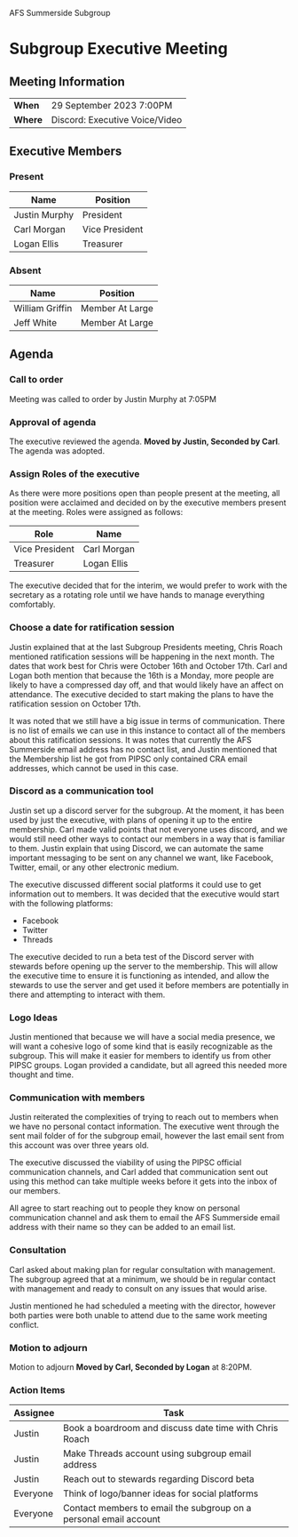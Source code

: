 <div class='minutes-header'>

AFS Summerside Subgroup
# Subgroup Executive Meeting

</div>

<div class='minutes-meet-info'>

## Meeting Information

|       |                                |
|-------|--------------------------------|
| **When**  | 29 September 2023 7:00PM       |
| **Where** | Discord: Executive Voice/Video |

</div>

<div class='minutes-executive'>

## Executive Members

<div class='minutes-executive-present'>

### Present
| **Name**      | **Position**   |
|---------------|----------------|
| Justin Murphy | President      |
| Carl Morgan   | Vice President |
| Logan Ellis   | Treasurer      |

</div>

<div class='minutes-executive-absent'>

### Absent
| **Name**        | **Position**    |
|-----------------|-----------------|
| William Griffin | Member At Large |
| Jeff White      | Member At Large |

</div>
</div>

<div class='minutes-body'>

## Agenda

### Call to order

Meeting was called to order by Justin Murphy at 7:05PM

### Approval of agenda

The executive reviewed the agenda. **Moved by Justin, Seconded by Carl**. The agenda was adopted.

### Assign Roles of the executive

As there were more positions open than people present at the meeting, all position were acclaimed and decided on by the executive members present at the meeting. Roles were assigned as follows:

| **Role**       | **Name**    |
|----------------|-------------|
| Vice President | Carl Morgan |
| Treasurer      | Logan Ellis |

The executive decided that for the interim, we would prefer to work with the secretary as a rotating role until we have hands to manage everything comfortably.

### Choose a date for ratification session

Justin explained that at the last Subgroup Presidents meeting, Chris Roach mentioned ratification sessions will be happening in the next month. The dates that work best for Chris were October 16th and October 17th. Carl and Logan both mention that because the 16th is a Monday, more people are likely to have a compressed day off, and that would likely have an affect on attendance. The executive decided to start making the plans to have the ratification session on October 17th.

It was noted that we still have a big issue in terms of communication. There is no list of emails we can use in this instance to contact all of the members about this ratification sessions. It was notes that currently the AFS Summerside email address has no contact list, and Justin mentioned that the Membership list he got from PIPSC only contained CRA email addresses, which cannot be used in this case.

### Discord as a communication tool

Justin set up a discord server for the subgroup. At the moment, it has been used by just the executive, with plans of opening it up to the entire membership. Carl made valid points that not everyone uses discord, and we would still need other ways to contact our members in a way that is familiar to them. Justin explain that using Discord, we can automate the same important messaging to be sent on any channel we want, like Facebook, Twitter, email, or any other electronic medium.

The executive discussed different social platforms it could use to get information out to members. It was decided that the executive would start with the following platforms:

- Facebook
- Twitter
- Threads

The executive decided to run a beta test of the Discord server with stewards before opening up the server to the membership. This will allow the executive time to ensure it is functioning as intended, and allow the stewards to use the server and get used it before members are potentially in there and attempting to interact with them.

### Logo Ideas

Justin mentioned that because we will have a social media presence, we will want a cohesive logo of some kind that is easily recognizable as the subgroup. This will make it easier for members to identify us from other PIPSC groups. Logan provided a candidate, but all agreed this needed more thought and time.

### Communication with members

Justin reiterated the complexities of trying to reach out to members when we have no personal contact information. The executive went through the sent mail folder of for the subgroup email, however the last email sent from this account was over three years old.

The executive discussed the viability of using the PIPSC official communication channels, and Carl added that communication sent out using this method can take multiple weeks before it gets into the inbox of our members.

All agree to start reaching out to people they know on personal communication channel and ask them to email the AFS Summerside email address with their name so they can be added to an email list.

### Consultation

Carl asked about making plan for regular consultation with management. The subgroup agreed that at a minimum, we should be in regular contact with management and ready to consult on any issues that would arise.

Justin mentioned he had scheduled a meeting with the director, however both parties were both unable to attend due to the same work meeting conflict.

### Motion to adjourn

Motion to adjourn **Moved by Carl, Seconded by Logan** at 8:20PM.

<div class='minutes-actions'>

### Action Items
| **Assignee** |**Task**                                                          |
|--------------|-------------------------------------------------------------------|
| Justin       | Book a boardroom and discuss date time with Chris Roach           |
| Justin       | Make Threads account using subgroup email address                 |
| Justin       | Reach out to stewards regarding Discord beta                      |
| Everyone     | Think of logo/banner ideas for social platforms                   |
| Everyone     | Contact members to email the subgroup on a personal email account |

</div>
</div>